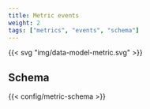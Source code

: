 ```yaml
---
title: Metric events
weight: 2
tags: ["metrics", "events", "schema"]
---
```


{{< svg "img/data-model-metric.svg" >}}

## Schema

{{< config/metric-schema >}}

[logs]: /docs/about/under-the-hood/architecture/data-model/log
[prometheus]: https://prometheus.io
[statsd]: https://github.com/statsd/statsd
